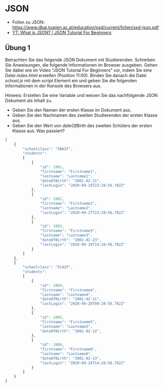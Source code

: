 # JSON

- Folien zu JSON: https://www.dbai.tuwien.ac.at/education/ssd/current/folien/ssd-json.pdf
- [YT: What is JSON? | JSON Tutorial For Beginners](https://www.youtube.com/watch?v=uw_rP5bV9r0)

## Übung 1

Betrachten Sie das folgende JSON Dokument mit Studierenden. Schreiben Sie Anweisungen, die folgende
Informationen im Browser ausgeben. Gehen Sie dabei wie im Video "JSON Tutorial For Beginners" vor,
indem Sie eine Datei *index.html* erstellen (Position 11:00). Binden Sie danach die Datei *school.js*
mit dem *script* Element ein und geben Sie die folgenden Informationen in der Konsole des Browsers aus.

Hinweis: Erstellen Sie eine Variable und weisen Sie das nachfolgende JSON Dokument als Inhalt zu.

- Geben Sie den Namen der ersten Klasse im Dokument aus.
- Geben Sie den Nachnamen des zweiten Studierenden der ersten Klasse aus.
- Geben Sie den Wert von *dateOfBirth* des zweiten Schülers der ersten Klasse aus. Was passiert?

```javascript
[
    {
        "schoolclass": "5BAIF",
        "students":
        [
            {
                "id": 1001,
                "firstname": "Firstname1",
                "lastname": "Lastname1",
                "dateOfBirth": "2001-02-21",
                "lastLogin": "2020-09-28T23:28:56.782Z"
            },
            {
                "id": 1002,
                "firstname": "Firstname2",
                "lastname": "Lastname2",
                "lastLogin": "2020-09-27T23:28:56.782Z"
            },
            {
                "id": 1003,
                "firstname": "Firstname3",
                "lastname": "Lastname3",
                "dateOfBirth": "2001-02-23",
                "lastLogin": "2020-09-28T14:28:56.782Z"
            }
        ]
    },
    {
        "schoolclass": "5CAIF",
        "students":
        [
            {
                "id": 1004,
                "firstname": "Firstname4",
                "lastname": "Lastname4",
                "dateOfBirth": "2001-02-11",
                "lastLogin": "2020-09-28T09:28:56.782Z"
            },
            {
                "id": 1005,
                "firstname": "Firstname5",
                "lastname": "Lastname5",
                "dateOfBirth": "2001-02-12",
            },
            {
                "id": 1006,
                "firstname": "Firstname6",
                "lastname": "Lastname6",
                "dateOfBirth": "2001-02-13",
                "lastLogin": "2020-09-24T14:28:56.782Z"
            }
        ]
    }
]
```
